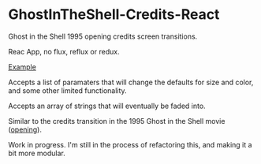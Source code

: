 # GhostInTheShell-Credits-React
Ghost in the Shell 1995 opening credits screen transitions.

Reac App, no flux, reflux or redux. 

[Example](http://jspenkar.com/GhostInTheShell-Credits-React/)

Accepts a list of paramaters that will change the defaults for size and color, and some other limited functionality.

Accepts an array of strings that will eventually be faded into.


Similar to the credits transition in the 1995 Ghost in the Shell movie ([opening](https://www.youtube.com/watch?v=BsiepGvjjTM)). 

Work in progress. I'm still in the process of refactoring this, and making it a bit more modular.
